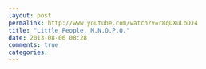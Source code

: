 ```yaml
---
layout: post
permalink: http://www.youtube.com/watch?v=r8qDXuLbDJ4
title: "Little People, M.N.O.P.Q."
date: 2013-08-06 08:28
comments: true
categories: 
---
```

